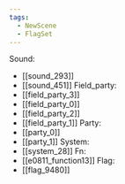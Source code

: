 ```yaml
---
tags:
  - NewScene
  - FlagSet
---
```

Sound:
- [[sound_293]]
- [[sound_451]]
Field_party:
- [[field_party_3]]
- [[field_party_0]]
- [[field_party_2]]
- [[field_party_1]]
Party:
- [[party_0]]
- [[party_1]]
System:
- [[system_28]]
Fn:
- [[e0811_function13]]
Flag:
- [[flag_9480]]
